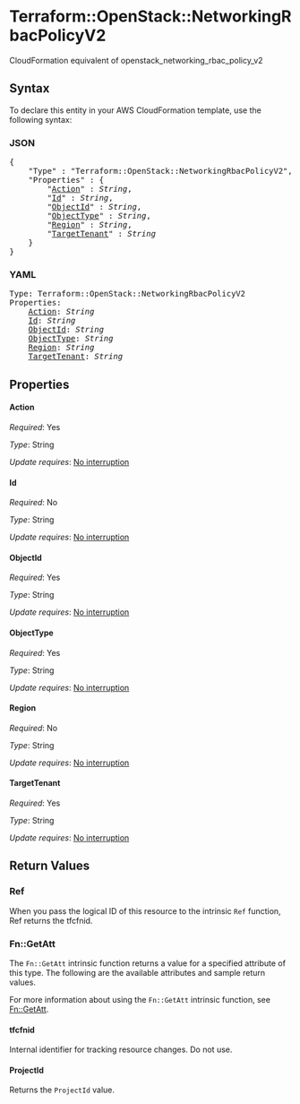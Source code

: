 # Terraform::OpenStack::NetworkingRbacPolicyV2

CloudFormation equivalent of openstack_networking_rbac_policy_v2

## Syntax

To declare this entity in your AWS CloudFormation template, use the following syntax:

### JSON

<pre>
{
    "Type" : "Terraform::OpenStack::NetworkingRbacPolicyV2",
    "Properties" : {
        "<a href="#action" title="Action">Action</a>" : <i>String</i>,
        "<a href="#id" title="Id">Id</a>" : <i>String</i>,
        "<a href="#objectid" title="ObjectId">ObjectId</a>" : <i>String</i>,
        "<a href="#objecttype" title="ObjectType">ObjectType</a>" : <i>String</i>,
        "<a href="#region" title="Region">Region</a>" : <i>String</i>,
        "<a href="#targettenant" title="TargetTenant">TargetTenant</a>" : <i>String</i>
    }
}
</pre>

### YAML

<pre>
Type: Terraform::OpenStack::NetworkingRbacPolicyV2
Properties:
    <a href="#action" title="Action">Action</a>: <i>String</i>
    <a href="#id" title="Id">Id</a>: <i>String</i>
    <a href="#objectid" title="ObjectId">ObjectId</a>: <i>String</i>
    <a href="#objecttype" title="ObjectType">ObjectType</a>: <i>String</i>
    <a href="#region" title="Region">Region</a>: <i>String</i>
    <a href="#targettenant" title="TargetTenant">TargetTenant</a>: <i>String</i>
</pre>

## Properties

#### Action

_Required_: Yes

_Type_: String

_Update requires_: [No interruption](https://docs.aws.amazon.com/AWSCloudFormation/latest/UserGuide/using-cfn-updating-stacks-update-behaviors.html#update-no-interrupt)

#### Id

_Required_: No

_Type_: String

_Update requires_: [No interruption](https://docs.aws.amazon.com/AWSCloudFormation/latest/UserGuide/using-cfn-updating-stacks-update-behaviors.html#update-no-interrupt)

#### ObjectId

_Required_: Yes

_Type_: String

_Update requires_: [No interruption](https://docs.aws.amazon.com/AWSCloudFormation/latest/UserGuide/using-cfn-updating-stacks-update-behaviors.html#update-no-interrupt)

#### ObjectType

_Required_: Yes

_Type_: String

_Update requires_: [No interruption](https://docs.aws.amazon.com/AWSCloudFormation/latest/UserGuide/using-cfn-updating-stacks-update-behaviors.html#update-no-interrupt)

#### Region

_Required_: No

_Type_: String

_Update requires_: [No interruption](https://docs.aws.amazon.com/AWSCloudFormation/latest/UserGuide/using-cfn-updating-stacks-update-behaviors.html#update-no-interrupt)

#### TargetTenant

_Required_: Yes

_Type_: String

_Update requires_: [No interruption](https://docs.aws.amazon.com/AWSCloudFormation/latest/UserGuide/using-cfn-updating-stacks-update-behaviors.html#update-no-interrupt)

## Return Values

### Ref

When you pass the logical ID of this resource to the intrinsic `Ref` function, Ref returns the tfcfnid.

### Fn::GetAtt

The `Fn::GetAtt` intrinsic function returns a value for a specified attribute of this type. The following are the available attributes and sample return values.

For more information about using the `Fn::GetAtt` intrinsic function, see [Fn::GetAtt](https://docs.aws.amazon.com/AWSCloudFormation/latest/UserGuide/intrinsic-function-reference-getatt.html).

#### tfcfnid

Internal identifier for tracking resource changes. Do not use.

#### ProjectId

Returns the <code>ProjectId</code> value.

